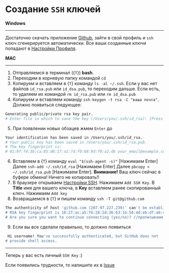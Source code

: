 Создание `SSH` ключей
=====

**Windows**
****

Достаточно скачать приложение [Github](https://windows.github.com/), зайти в свой профиль и `ssh` ключ сгенерируется автоматически. Все ваши созданные ключи попадают в [Настройки Профиля](https://github.com/settings/ssh).

**MAC**
****

1. Отправляемся в терминал ({`T`}) **bash**.
2. Переходим в корневую папку командой `cd`
3. Копируем и вставляем в {`T`} команду `ls -al ~/.ssh`. Если у вас нет файлов `id_rsa.pub` или `id_dsa.pub`, то переходим дальше. Если есть, то удаляем их командой `rm id_rsa.pub` или `rm id_dsa.pub`
4. Копируем и вставляем команду `ssh-keygen -t rsa -C "ваша почта"`. Должно появиться следующее: 
```bash
Generating public/private rsa key pair.
# Enter file in which to save the key (/Users/you/.ssh/id_rsa): [Press enter]
```
5. При появлении новых обзацев жмем `Enter` до 
```bash
Your identification has been saved in /Users/you/.ssh/id_rsa.
# Your public key has been saved in /Users/you/.ssh/id_rsa.pub.
# The key fingerprint is:
# 01:0f:f4:3b:ca:85:d6:17:a1:7d:f0:68:9d:f0:a2:db your_email@example.com
```
6. Вставляем в {`T`} команду `eval "$(ssh-agent -s)"` [Нажимаем Enter] Далее `ssh-add ~/.ssh/id_rsa` [Нажимаем Enter] Далее `pbcopy < ~/.ssh/id_rsa.pub` [Нажимаем Enter]. **Внимание!** Ваш ключ сейчас в буфере обмена! Ничего не копировать!!
7. В браузере открываем [Настройки SSH](https://github.com/settings/ssh). Нажимаем `Add SSH Key`. В **Title** имя для вашего ключа, в **Key** вставляем ранее скопированный ключ. Нажимаем `Add key`
8. Возвращаемся в {`T`} и пишем команду `ssh -T git@github.com` 
```bash
The authenticity of host 'github.com (207.97.227.239)' can't be established.
# RSA key fingerprint is 16:27:ac:a5:76:28:2d:36:63:1b:56:4d:eb:df:a6:48.
# Are you sure you want to continue connecting (yes/no)? //прописываем yes, нажимаем Enter
```
9. Если вы все сделали правильно, то должно появиться
```bash
 Hi username! You've successfully authenticated, but GitHub does not
# provide shell access.
```
****

Теперь у вас есть личный `SSH Key` :)

Если появились трудности, то напишите их в [Issue](https://github.com/soda-io/Hacks-and-Tips/issues/new)
